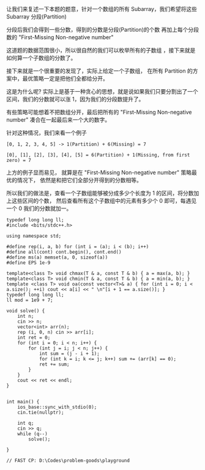 让我们来复述一下本题的题意，针对一个数组的所有 Subarray，我们希望将这些 Subarray 分段(Partition)

分段后我们会得到一些分数，得到的分数是分段(Partition)的个数 再加上每个分段数的 "First-Missing Non-negative number" 

这道题的数据范围很小，所以很自然的我们可以枚举所有的子数组 ，接下来就是如何算一个子数组的分数了。 

接下来就是一个很重要的发现了，实际上给定一个子数组， 在所有 Partition 的方案中，最优策略一定是把他们全都给分开。

这是为什么呢? 实际上是基于一种贪心的思想，就是说如果我们只要分割出了一个区间，我们的分数就可以涨 1，因为我们的分段数提升了。 

有些策略可能想着不把数组分开，最后把所有的 "First-Missing Non-negative number" 凑合在一起最后来一个大的数字。 

针对这种情况，我们来看一个例子 

```
[0, 1, 2, 3, 4, 5] -> 1(Partition) + 6(Missing) = 7 

[0], [1], [2], [3], [4], [5] = 6(Partition) + 1(Missing, from first zero) = 7 
```
上方的例子显而易见， 就算是在 "First-Missing Non-negative number" 策略最优的情况下， 依然是和把它们全部分开得到的分数相等。 

所以我们的做法是，查看一个子数组能够被分成多少个长度为 1 的区间，将分数加上这些区间的个数，
然后查看所有这个子数组中的元素有多少个 0 即可，每遇见一个 0 我们的分数就加一。 

```
typedef long long ll;
#include <bits/stdc++.h>

using namespace std;

#define rep(i, a, b) for (int i = (a); i < (b); i++)
#define all(cont) cont.begin(), cont.end()
#define ms(a) memset(a, 0, sizeof(a))
#define EPS 1e-9
	
template<class T> void chmax(T & a, const T & b) { a = max(a, b); } 
template<class T> void chmin(T & a, const T & b) { a = min(a, b); } 
template <class T> void oa(const vector<T>& a) { for (int i = 0; i < a.size(); ++i) cout << a[i] << " \n"[i + 1 == a.size()]; }
typedef long long ll;
ll mod = 1e9 + 7;

void solve() {
	int n;
	cin >> n;
	vector<int> arr(n);
	rep (i, 0, n) cin >> arr[i];
	int ret = 0;
	for (int i = 0; i < n; i++) {
		for (int j = i; j < n; j++) {
			int sum = (j - i + 1);
			for (int k = i; k <= j; k++) sum += (arr[k] == 0);
			ret += sum;
		}
	}
	cout << ret << endl;
}

	
int main() {
	ios_base::sync_with_stdio(0);
	cin.tie(nullptr);
	
	int q;
	cin >> q;
	while (q--)
		solve();
	
}

// FAST CP: D:\Codes\problem-goods\playground
```
